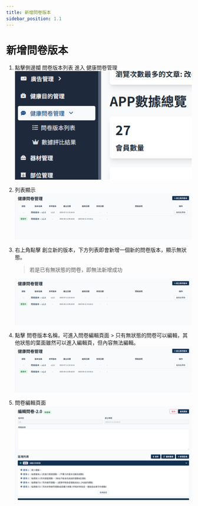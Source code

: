 ```yaml
---
title: 新增問卷版本
sidebar_position: 1.1
---
```


# 新增問卷版本

1.  點擊側邊攔 問卷版本列表 進入 健康問卷管理
    ![alt text](img/sidemenu-questionnaire.png)

2.  列表顯示
    ![alt text](img/questionnaire-list.png)

3.  右上角點擊 創立新的版本，下方列表即會新增一個新的問卷版本，顯示無狀態。

    > 若是已有無狀態的問卷，即無法新增成功

    ![alt text](img/add-new-version.png)

4.  點擊 問卷版本名稱，可進入問卷編輯頁面 > 只有無狀態的問卷可以編輯，其他狀態的葉面雖然可以進入編輯頁，但內容無法編輯。
    ![alt text](img/click-questionnaire.png)

5.  問卷編輯頁面
    ![alt text](img/edit-questionnaire-01.png)
